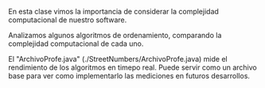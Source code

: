 En esta clase vimos la importancia de considerar la complejidad computacional de nuestro software.

Analizamos algunos algoritmos de ordenamiento, comparando la complejidad computacional de cada uno.

El "ArchivoProfe.java" (./StreetNumbers/ArchivoProfe.java) mide el rendimiento de los algoritmos en timepo real. Puede servir como un archivo base para ver como implementarlo las mediciones en futuros desarrollos.